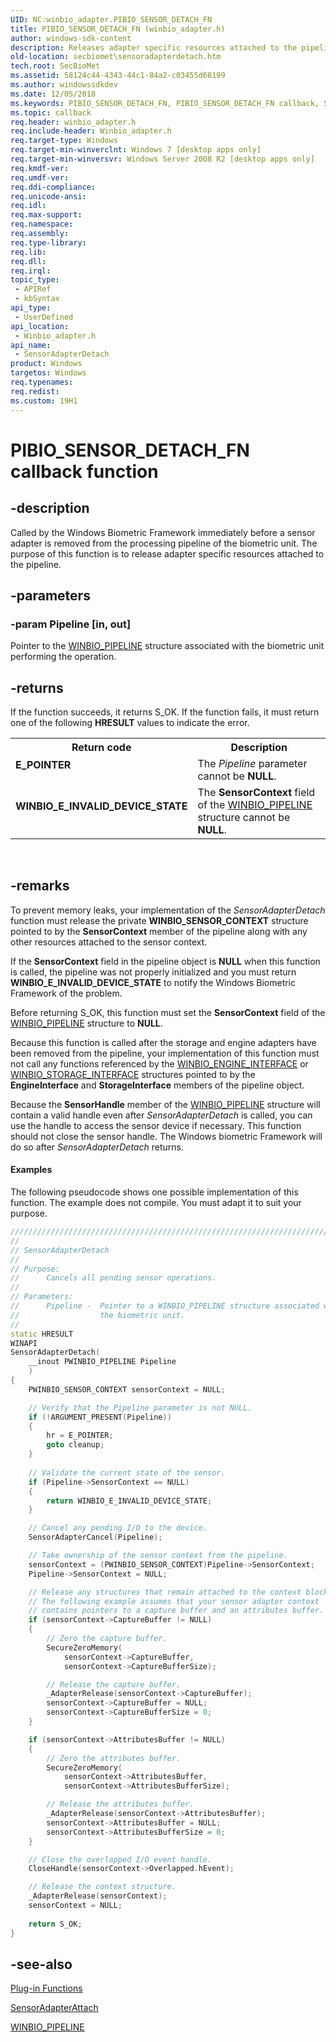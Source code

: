 ```yaml
---
UID: NC:winbio_adapter.PIBIO_SENSOR_DETACH_FN
title: PIBIO_SENSOR_DETACH_FN (winbio_adapter.h)
author: windows-sdk-content
description: Releases adapter specific resources attached to the pipeline.
old-location: secbiomet\sensoradapterdetach.htm
tech.root: SecBioMet
ms.assetid: 58124c44-4343-44c1-84a2-c03455d68199
ms.author: windowssdkdev
ms.date: 12/05/2018
ms.keywords: PIBIO_SENSOR_DETACH_FN, PIBIO_SENSOR_DETACH_FN callback, SensorAdapterDetach, SensorAdapterDetach callback function [Windows Biometric Framework API], secbiomet.sensoradapterdetach, winbio_adapter/SensorAdapterDetach
ms.topic: callback
req.header: winbio_adapter.h
req.include-header: Winbio_adapter.h
req.target-type: Windows
req.target-min-winverclnt: Windows 7 [desktop apps only]
req.target-min-winversvr: Windows Server 2008 R2 [desktop apps only]
req.kmdf-ver: 
req.umdf-ver: 
req.ddi-compliance: 
req.unicode-ansi: 
req.idl: 
req.max-support: 
req.namespace: 
req.assembly: 
req.type-library: 
req.lib: 
req.dll: 
req.irql: 
topic_type:
 - APIRef
 - kbSyntax
api_type:
 - UserDefined
api_location:
 - Winbio_adapter.h
api_name:
 - SensorAdapterDetach
product: Windows
targetos: Windows
req.typenames: 
req.redist: 
ms.custom: 19H1
---
```


# PIBIO_SENSOR_DETACH_FN callback function


## -description


Called by the Windows Biometric Framework immediately before a sensor adapter is removed from the processing pipeline of the biometric unit. The purpose of this function is to release adapter specific resources attached to the pipeline.


## -parameters




### -param Pipeline [in, out]

Pointer to the <a href="https://msdn.microsoft.com/b5fc2b14-b0b6-4327-a42a-ecae41c3e12a">WINBIO_PIPELINE</a> structure associated with the biometric unit performing the operation.


## -returns



If the function succeeds, it returns S_OK. If the function fails, it must return one of the following <b>HRESULT</b> values to indicate the error.

<table>
<tr>
<th>Return code</th>
<th>Description</th>
</tr>
<tr>
<td width="40%">
<dl>
<dt><b>E_POINTER</b></dt>
</dl>
</td>
<td width="60%">
The <i>Pipeline</i> parameter cannot be <b>NULL</b>.

</td>
</tr>
<tr>
<td width="40%">
<dl>
<dt><b>WINBIO_E_INVALID_DEVICE_STATE</b></dt>
</dl>
</td>
<td width="60%">
The <b>SensorContext</b> field of the <a href="https://msdn.microsoft.com/b5fc2b14-b0b6-4327-a42a-ecae41c3e12a">WINBIO_PIPELINE</a> structure cannot be <b>NULL</b>.

</td>
</tr>
</table>
 




## -remarks



To prevent memory leaks, your implementation of the <i>SensorAdapterDetach</i> function must release the private <b>WINBIO_SENSOR_CONTEXT</b> structure pointed to by the  <b>SensorContext</b> member of the pipeline along with any other resources attached to the sensor context.

If the <b>SensorContext</b> field in the pipeline object is <b>NULL</b> when this function is called, the pipeline was not properly initialized and you must return <b>WINBIO_E_INVALID_DEVICE_STATE</b> to notify the Windows Biometric Framework of the problem.

Before returning S_OK, this function must set the <b>SensorContext</b> field of the <a href="https://msdn.microsoft.com/b5fc2b14-b0b6-4327-a42a-ecae41c3e12a">WINBIO_PIPELINE</a> structure to <b>NULL</b>.

Because this function is called after the storage and engine adapters have been removed from the pipeline, your implementation of this function must not call any functions referenced by the <a href="https://msdn.microsoft.com/en-us/library/Dd401655(v=VS.85).aspx">WINBIO_ENGINE_INTERFACE</a> or <a href="https://msdn.microsoft.com/en-us/library/Dd401661(v=VS.85).aspx">WINBIO_STORAGE_INTERFACE</a> structures pointed to by the <b>EngineInterface</b> and <b>StorageInterface</b> members of the pipeline object.

Because the <b>SensorHandle</b> member of the <a href="https://msdn.microsoft.com/b5fc2b14-b0b6-4327-a42a-ecae41c3e12a">WINBIO_PIPELINE</a> structure will contain  a valid handle even after  <i>SensorAdapterDetach</i> is called, you can use the handle to access the sensor device if necessary. This function should not close the sensor handle. The Windows biometric Framework will do so after <i>SensorAdapterDetach</i> returns.


#### Examples

The following pseudocode shows one possible implementation of this function. The example does not compile. You must adapt it to suit your purpose.


```cpp
//////////////////////////////////////////////////////////////////////////////////////////
//
// SensorAdapterDetach
//
// Purpose:
//      Cancels all pending sensor operations.
//      
// Parameters:
//      Pipeline -  Pointer to a WINBIO_PIPELINE structure associated with 
//                  the biometric unit.
//
static HRESULT
WINAPI
SensorAdapterDetach(
    __inout PWINBIO_PIPELINE Pipeline
    )
{
    PWINBIO_SENSOR_CONTEXT sensorContext = NULL;

    // Verify that the Pipeline parameter is not NULL.
    if (!ARGUMENT_PRESENT(Pipeline))
    {
        hr = E_POINTER;
        goto cleanup;
    }
 
    // Validate the current state of the sensor.
    if (Pipeline->SensorContext == NULL)
    {
        return WINBIO_E_INVALID_DEVICE_STATE;
    }

    // Cancel any pending I/O to the device.
    SensorAdapterCancel(Pipeline);

    // Take ownership of the sensor context from the pipeline.
    sensorContext = (PWINBIO_SENSOR_CONTEXT)Pipeline->SensorContext;
    Pipeline->SensorContext = NULL;

    // Release any structures that remain attached to the context block. 
    // The following example assumes that your sensor adapter context 
    // contains pointers to a capture buffer and an attributes buffer.
    if (sensorContext->CaptureBuffer != NULL)
    {
        // Zero the capture buffer.
        SecureZeroMemory(
            sensorContext->CaptureBuffer,
            sensorContext->CaptureBufferSize);

        // Release the capture buffer.
        _AdapterRelease(sensorContext->CaptureBuffer);
        sensorContext->CaptureBuffer = NULL;
        sensorContext->CaptureBufferSize = 0;
    }

    if (sensorContext->AttributesBuffer != NULL)
    {
        // Zero the attributes buffer.
        SecureZeroMemory(
            sensorContext->AttributesBuffer,
            sensorContext->AttributesBufferSize);

        // Release the attributes buffer.
        _AdapterRelease(sensorContext->AttributesBuffer);
        sensorContext->AttributesBuffer = NULL;
        sensorContext->AttributesBufferSize = 0;
    }

    // Close the overlapped I/O event handle.
    CloseHandle(sensorContext->Overlapped.hEvent);

    // Release the context structure.
    _AdapterRelease(sensorContext);
    sensorContext = NULL;
   
    return S_OK;
}

```





## -see-also




<a href="https://msdn.microsoft.com/5f04d912-f9bc-41d4-aa9e-b843e4b5a994">Plug-in Functions</a>



<a href="https://msdn.microsoft.com/91243128-0543-4df9-bde8-74ef5ae46914">SensorAdapterAttach</a>



<a href="https://msdn.microsoft.com/b5fc2b14-b0b6-4327-a42a-ecae41c3e12a">WINBIO_PIPELINE</a>
 

 


